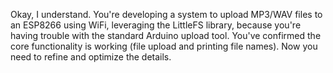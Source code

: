 Okay, I understand. You're developing a system to upload MP3/WAV files to an ESP8266 using WiFi, leveraging the LittleFS library, 
because you're having trouble with the standard Arduino upload tool. 
You've confirmed the core functionality is working (file upload and printing file names). 
Now you need to refine and optimize the details.
